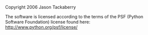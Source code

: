 Copyright 2006 Jason Tackaberry

The software is licensed according to the terms of the PSF (Python Software Foundation) license found here: http://www.python.org/psf/license/